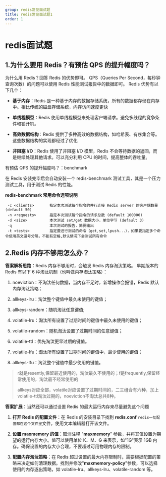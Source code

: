 ```yaml
---
group: redis常见面试题
title: redis常见面试题1
order: 1
---
```


# redis面试题

## 1.**为什么要用 Redis？有预估 QPS 的提升幅度吗？**

为什么用 Redis？回答 Redis 的优势即可。 QPS（Queries Per Second，每秒钟查询次数）的问题可以使用 Redis 性能测试报告中的数据即可。 Redis 优势有以下几个：

- **基于内存**：Redis 是一种基于内存的数据存储系统，所有的数据都存储在内存中。相比传统的磁盘存储系统，内存访问速度更快

- **单线程模型**：Redis 使用单线程模型来处理客户端请求。避免多线程的竞争条件和锁开销。

- **高效数据结构**：Redis 提供了多种高效的数据结构，如哈希表、有序集合等。这些数据结构的实现都经过了优化

- **非阻塞 I/O**：Redis 使用了非阻塞 I/O 模型，Redis 不会等待数据的返回，而是继续处理其他请求。可以充分利用 CPU 的时间，提高整体的吞吐量。

有预估 QPS 的提升幅度吗？：benchmark

在 Redis 安装完毕后会自动安装一个 redis-benchmark 测试工具，其是一个压力测试工具，用于测试 Redis 的性能。

**redis-benchmark 常用命令选项说明**

```shell
 -c <clients>       指定本次测试每个指令的并行连接 Redis server 的客户端数量 (default 50)
 -n <requests>      指定本次测试每个指令的请求总数 (default 100000)
 -d <size>          本次测试 set/get 数据大小，单位字节 (default 3)
 -q                 本次测试的报告，简要输出
 -t <tests>         指定要进行测试的命令（get,set,lpush...），如果要指定多个命令使用英文逗号分隔，不能有空格,默认情况下会测试所有命令
```



## **2.Redis 内存不够用怎么办？**

**答案解析思路**：Redis 内存不够用时，会触发 Redis 内存淘汰策略。 早期版本的 Redis 有以下 6 种淘汰机制（也叫做内存淘汰策略）：

1. noeviction：不淘汰任何数据，当内存不足时，新增操作会报错，Redis 默认内存淘汰策略；

2. allkeys-lru：淘汰整个键值中最久未使用的键值；

3. allkeys-random：随机淘汰任意键值;

4. volatile-lru：淘汰所有设置了过期时间的键值中最久未使用的键值；

5. volatile-random：随机淘汰设置了过期时间的任意键值；

6. volatile-ttl：优先淘汰更早过期的键值。

7. volatile-lfu：淘汰所有设置了过期时间的键值中，最少使用的键值；

8. allkeys-lfu：淘汰整个键值中最少使用的键值。

> r就是resently,保留最近使用的，淘汰最久不使用的；f是frequently,保留经常使用的，淘汰最不经常使用的
>
> allkeys对应全部，volatile对应设置了过期时间的，二三组合有六种，加上volatile-ttl淘汰过期的，noeviction不淘汰总共8种。

**答案扩展**：当然还可以通过设置 Redis 的最大运行内存来尽量避免这个问题

1. **打开 Redis 的配置文件**：在 Redis 的安装目录下找到 **redis.conf** `redis一切配置都在这个文件里`文件，使用文本编辑器打开该文件。

2. **设置 maxmemory 的值**：取消注释 "**maxmemory**" 参数，并将其值设置为期望的运行内存大小。值可以使用单位 K、M、G 来表示，如"1G"表示 1GB 内存。确保设置的内存大小合理，不要超过可用物理内存的限制。

3. **配置内存淘汰策略**：在 Redis 超过设置的最大内存限制时，需要根据配置的策略来决定如何清理数据。找到并修改"**maxmemory-policy**"参数，可以选择使用的内存逐出策略，如 volatile-lru、allkeys-lru、volatile-random 等。

